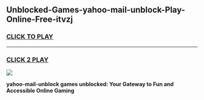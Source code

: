 
## Unblocked-Games-yahoo-mail-unblock-Play-Online-Free-itvzj
<h3>
<a href="https://premium76.site?title=yahoo-mail-unblock&ref=26A">CLICK TO PLAY</a></h3>
<hr>

<h3>
<a href="https://premium76.site?title=yahoo-mail-unblock&ref=26A">CLICK 2 PLAY</a>
  
</h3>

<a href="https://premium76.site?title=yahoo-mail-unblock&ref=26A"><img src="https://clearcache.store/games.png"></a>


**yahoo-mail-unblock games unblocked: Your Gateway to Fun and Accessible Online Gaming**
